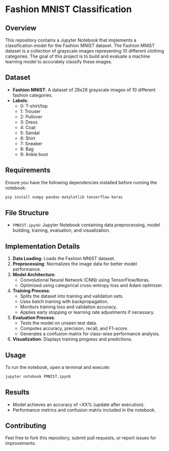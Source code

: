 # Fashion MNIST Classification

## Overview
This repository contains a Jupyter Notebook that implements a classification model for the Fashion MNIST dataset. The Fashion MNIST dataset is a collection of grayscale images representing 10 different clothing categories. The goal of this project is to build and evaluate a machine learning model to accurately classify these images.

## Dataset
- **Fashion MNIST**: A dataset of 28x28 grayscale images of 10 different fashion categories.
- **Labels**:
  - 0: T-shirt/top
  - 1: Trouser
  - 2: Pullover
  - 3: Dress
  - 4: Coat
  - 5: Sandal
  - 6: Shirt
  - 7: Sneaker
  - 8: Bag
  - 9: Ankle boot

## Requirements
Ensure you have the following dependencies installed before running the notebook:

```bash
pip install numpy pandas matplotlib tensorflow keras
```

## File Structure
- `FMNIST.ipynb`: Jupyter Notebook containing data preprocessing, model building, training, evaluation, and visualization.

## Implementation Details
1. **Data Loading**: Loads the Fashion MNIST dataset.
2. **Preprocessing**: Normalizes the image data for better model performance.
3. **Model Architecture**:
   - Convolutional Neural Network (CNN) using TensorFlow/Keras.
   - Optimized using categorical cross-entropy loss and Adam optimizer.
4. **Training Process**:
   - Splits the dataset into training and validation sets.
   - Uses batch training with backpropagation.
   - Monitors training loss and validation accuracy.
   - Applies early stopping or learning rate adjustments if necessary.
5. **Evaluation Process**:
   - Tests the model on unseen test data.
   - Computes accuracy, precision, recall, and F1-score.
   - Generates a confusion matrix for class-wise performance analysis.
6. **Visualization**: Displays training progress and predictions.

## Usage
To run the notebook, open a terminal and execute:

```bash
jupyter notebook FMNIST.ipynb
```

## Results
- Model achieves an accuracy of ~XX% (update after execution).
- Performance metrics and confusion matrix included in the notebook.

## Contributing
Feel free to fork this repository, submit pull requests, or report issues for improvements.


